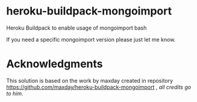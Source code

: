 # heroku-buildpack-mongoimport
Heroku Buildpack to enable usage of mongoimport bash

If you need a specific mongoimport version please just let me know.


# Acknowledgments
This solution is based on the work by maxday created in repository https://github.com/maxday/heroku-buildpack-mongoimport , *all credits go to him*.
 